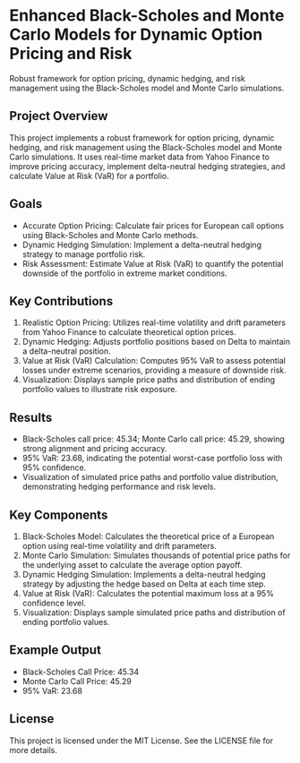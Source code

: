 # Enhanced Black-Scholes and Monte Carlo Models for Dynamic Option Pricing and Risk
Robust framework for option pricing, dynamic hedging, and risk management using the Black-Scholes model and Monte Carlo simulations.

## Project Overview
This project implements a robust framework for option pricing, dynamic hedging, and risk management using the Black-Scholes model and Monte Carlo simulations. It uses real-time market data from Yahoo Finance to improve pricing accuracy, implement delta-neutral hedging strategies, and calculate Value at Risk (VaR) for a portfolio.

## Goals
- Accurate Option Pricing: Calculate fair prices for European call options using Black-Scholes and Monte Carlo methods.
- Dynamic Hedging Simulation: Implement a delta-neutral hedging strategy to manage portfolio risk.
- Risk Assessment: Estimate Value at Risk (VaR) to quantify the potential downside of the portfolio in extreme market conditions.

## Key Contributions
1. Realistic Option Pricing: Utilizes real-time volatility and drift parameters from Yahoo Finance to calculate theoretical option prices.
2. Dynamic Hedging: Adjusts portfolio positions based on Delta to maintain a delta-neutral position.
3. Value at Risk (VaR) Calculation: Computes 95% VaR to assess potential losses under extreme scenarios, providing a measure of downside risk.
4. Visualization: Displays sample price paths and distribution of ending portfolio values to illustrate risk exposure.

## Results
- Black-Scholes call price: 45.34; Monte Carlo call price: 45.29, showing strong alignment and pricing accuracy.
- 95% VaR: 23.68, indicating the potential worst-case portfolio loss with 95% confidence.
- Visualization of simulated price paths and portfolio value distribution, demonstrating hedging performance and risk levels.

## Key Components
1. Black-Scholes Model: Calculates the theoretical price of a European option using real-time volatility and drift parameters.
2. Monte Carlo Simulation: Simulates thousands of potential price paths for the underlying asset to calculate the average option payoff.
3. Dynamic Hedging Simulation: Implements a delta-neutral hedging strategy by adjusting the hedge based on Delta at each time step.
4. Value at Risk (VaR): Calculates the potential maximum loss at a 95% confidence level.
5. Visualization: Displays sample simulated price paths and distribution of ending portfolio values.
   
## Example Output
- Black-Scholes Call Price: 45.34
- Monte Carlo Call Price: 45.29
- 95% VaR: 23.68

## License
This project is licensed under the MIT License. See the LICENSE file for more details.
